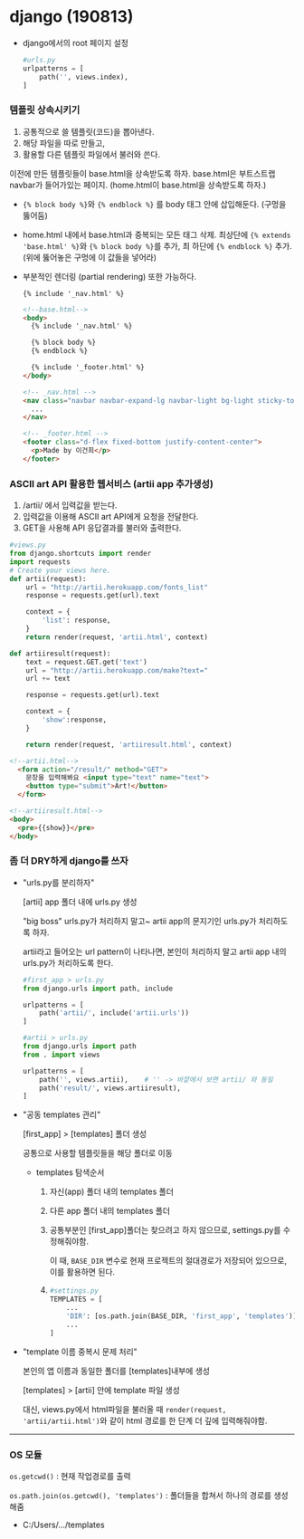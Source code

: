 # django (190813)

- django에서의 root 페이지 설정

  ```python
  #urls.py
  urlpatterns = [
      path('', views.index),
  ]
  ```

  

### 템플릿 상속시키기

1. 공통적으로 쓸 템플릿(코드)을 뽑아낸다.
2. 해당 파일을 따로 만들고,
3. 활용할 다른 템플릿 파일에서 불러와 쓴다.

이전에 만든 템플릿들이 base.html을 상속받도록 하자. base.html은 부트스트랩 navbar가 들어가있는 페이지. (home.html이 base.html을 상속받도록 하자.)

- `{% block body %}`와 `{% endblock %}` 를 body 태그 안에 삽입해둔다. (구멍을 뚫어둠)
- home.html 내에서 base.html과 중복되는 모든 태그 삭제. 최상단에 `{% extends 'base.html' %}`와 `{% block body %}`를 추가, 최 하단에 `{% endblock %}` 추가. (위에 뚫어놓은 구멍에 이 값들을 넣어라)



- 부분적인 렌더링 (partial rendering) 또한 가능하다.

  `{% include '_nav.html' %}`

  ```html
  <!--base.html-->
  <body>
    {% include '_nav.html' %}
  
    {% block body %}
    {% endblock %}
  
    {% include '_footer.html' %}
  </body>
  ```

  ```html
  <!-- _nav.html -->
  <nav class="navbar navbar-expand-lg navbar-light bg-light sticky-top">
  	...
  </nav>
  ```

  ```html
  <!-- _footer.html -->
  <footer class="d-flex fixed-bottom justify-content-center">
    <p>Made by 이건희</p>
  </footer>
  ```

  

### ASCII art API 활용한 웹서비스 (artii app 추가생성)

1. /artii/ 에서 입력값을 받는다.
2. 입력값을 이용해 ASCII art API에게 요청을 전달한다.
3. GET을 사용해 API 응답결과를 불러와 출력한다.

```python
#views.py
from django.shortcuts import render
import requests
# Create your views here.
def artii(request):
    url = "http://artii.herokuapp.com/fonts_list"
    response = requests.get(url).text

    context = {
        'list': response,
    }
    return render(request, 'artii.html', context)

def artiiresult(request):
    text = request.GET.get('text')
    url = "http://artii.herokuapp.com/make?text="
    url += text

    response = requests.get(url).text

    context = {
        'show':response,
    }

    return render(request, 'artiiresult.html', context)
```

```html
<!--artii.html-->
  <form action="/result/" method="GET">
    문장을 입력해봐요 <input type="text" name="text">
    <button type="submit">Art!</button>
  </form>
```

```html
<!--artiiresult.html-->
<body>
  <pre>{{show}}</pre>
</body>
```



### 좀 더 DRY하게 django를 쓰자

- "urls.py를 분리하자"

  [artii] app 폴더 내에 urls.py 생성

  "big boss" urls.py가 처리하지 말고~ artii app의 문지기인 urls.py가 처리하도록 하자.

  artii라고 들어오는 url pattern이 나타나면, 본인이 처리하지 말고 artii app 내의 urls.py가 처리하도록 한다.

  ```python
  #first_app > urls.py
  from django.urls import path, include
  
  urlpatterns = [
      path('artii/', include('artii.urls'))
  ]
  ```

  ```python
  #artii > urls.py
  from django.urls import path
  from . import views
  
  urlpatterns = [
      path('', views.artii),    # '' -> 바깥에서 보면 artii/ 와 동일
      path('result/', views.artiiresult),
  ]
  ```

- "공동 templates 관리"

  [first_app] > [templates] 폴더 생성

  공통으로 사용할 템플릿들을 해당 폴더로 이동

  - templates 탐색순서

    1. 자신(app) 폴더 내의 templates 폴더

    2. 다른 app 폴더 내의 templates 폴더

    3. 공통부분인 [first_app]폴더는 찾으려고 하지 않으므로, settings.py를 수정해줘야함.

       이 때, `BASE_DIR` 변수로 현재 프로젝트의 절대경로가 저장되어 있으므로, 이를 활용하면 된다.

    4. ```python
       #settings.py
       TEMPLATES = [
           ...
           'DIR': [os.path.join(BASE_DIR, 'first_app', 'templates')],
           ...
       ]
       ```

       

- "template 이름 중복시 문제 처리"

  본인의 앱 이름과 동일한 폴더를 [templates]내부에 생성

  [templates] > [artii] 안에 template 파일 생성

  대신, views.py에서 html파일을 불러올 때 `render(request, 'artii/artii.html')`와 같이 html 경로를 한 단계 더 깊에 입력해줘야함.



---



### OS 모듈

`os.getcwd()` : 현재 작업경로를 출력

`os.path.join(os.getcwd(), 'templates')` : 폴더들을 합쳐서 하나의 경로를 생성해줌

- C:/Users/.../templates